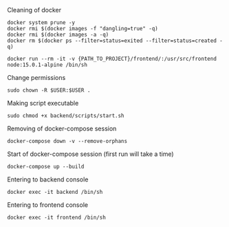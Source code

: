 Cleaning of docker

```shell script
docker system prune -y
docker rmi $(docker images -f "dangling=true" -q)
docker rmi $(docker images -a -q)
docker rm $(docker ps --filter=status=exited --filter=status=created -q)
```

```shell script
docker run --rm -it -v {PATH_TO_PROJECT}/frontend/:/usr/src/frontend node:15.0.1-alpine /bin/sh
```

Change permissions

```shell script
sudo chown -R $USER:$USER .
```

Making script executable

```shell script
sudo chmod +x backend/scripts/start.sh
```

Removing of docker-compose session

```shell script
docker-compose down -v --remove-orphans
```

Start of docker-compose session (first run will take a time)

```shell script
docker-compose up --build
```

Entering to backend console

```shell script
docker exec -it backend /bin/sh
```

Entering to frontend console

```shell script
docker exec -it frontend /bin/sh
```

